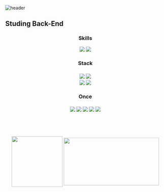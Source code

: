 ![header](https://capsule-render.vercel.app/api?type=waving&color=B2FF66&height=250&section=header&text=Welcome!%20&fontSize=80&fontAlign=28&fontAlignY=42&fontColor=ffffff)

<h2>Studing Back-End</h2>

<div align="center">
    <h3>Skills</h3>
        <img src="https://img.shields.io/badge/C-A8B9CC?style=flat-square&logo=C&logoColor=white"/>
        <img src="https://img.shields.io/badge/C-A8B9CC?style=flat-square&logo=C&logoColor=white"/>
</div>

<div align="center">
    <h3>Stack<h3>
        <img src="https://img.shields.io/badge/Visual Studio Code-007ACC?style=flat-square&logo=Visual Studio Code&logoColor=white"/>
        <img src="https://img.shields.io/badge/Jupyter-F37626?style=flat-square&logo=Jupyter&logoColor=white"/></br>
        <img src="https://img.shields.io/badge/Git-F05032?style=flat-square&logo=Git&logoColor=white"/>
        <img src="https://img.shields.io/badge/GitHub-181717?style=flat-square&logo=GitHub&logoColor=white"/>
<div>

<div align="center">
    <h4>Once</h4>
        <img src="https://img.shields.io/badge/Python-3776AB?style=flat-square&logo=Python&logoColor=white"/>
        <img src="https://img.shields.io/badge/HTML5-E34F26?style=flat-square&logo=HTML5&logoColor=white"/>
        <img src="https://img.shields.io/badge/CSS3-1572B6?style=flat-square&logo=CSS3&logoColor=white"/>
        <img src="https://img.shields.io/badge/Eclipse IDE-2C2255?style=flat-square&logo=Eclipse IDE&logoColor=white"/>
        <img src="https://img.shields.io/badge/Arduino-00979D?style=flat-square&logo=Arduino&logoColor=white"/>
<div>

<br></br>
<div align="center">
    <a href="https://github.com/kuna00144"><img align="center" style="height:160px" src="https://github-readme-stats.vercel.app/api?username=kuna00144&show_icons=true&theme=buefy"/></a>
    <a href="https://github.com/kuna00144"><img align="center" style="width:300px; height:150px" src="https://github-readme-stats.vercel.app/api/top-langs/?username=kuna00144&layout=compact&theme=highcontrast"/></a>
<div>
    
